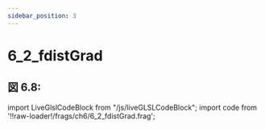 ```yaml
---
sidebar_position: 3
---
```


# 6_2_fdistGrad
## 図 6.8: 

import LiveGlslCodeBlock from "/js/liveGLSLCodeBlock";
import code from '!!raw-loader!/frags/ch6/6_2_fdistGrad.frag';

<LiveGlslCodeBlock fragName='6_2_fdistGrad.frag' fragCode={code} />
